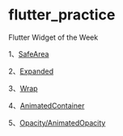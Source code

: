 # flutter_practice

Flutter Widget of the Week

1、[SafeArea](https://github.com/Wisdozzh/flutter_practice/blob/master/markdown/SafeArea.md)

2、[Expanded](https://github.com/Wisdozzh/flutter_practice/blob/master/markdown/Expanded.md)

3、[Wrap](https://github.com/Wisdozzh/flutter_practice/blob/master/markdown/Wrap.md)

4、[AnimatedContainer](https://github.com/Wisdozzh/flutter_practice/blob/master/markdown/AnimatedContainer.md)

5、[Opacity/AnimatedOpacity](https://github.com/Wisdozzh/flutter_practice/blob/master/markdown/Opacity.md)

